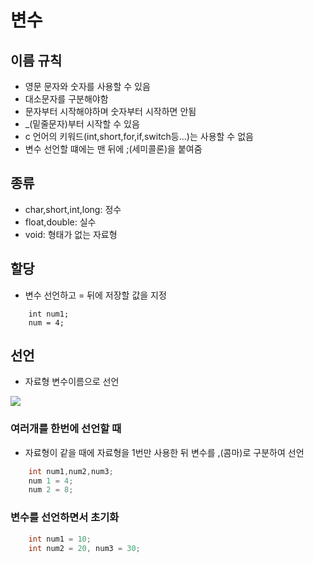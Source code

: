 # 변수

## 이름 규칙
- 영문 문자와 숫자를 사용할 수 있음
- 대소문자를 	구분해야함
- 문자부터 시작해야하며 숫자부터 시작하면 안됨
- _(밑줄문자)부터 시작할 수 있음
- c 언어의 키워드(int,short,for,if,switch등...)는 사용할 수 없음
- 변수 선언할 떄에는 맨 뒤에 ;(세미콜론)을 붙여줌

## 종류
- char,short,int,long: 정수
- float,double: 실수
- void: 형태가 없는 자료형

## 할당
- 변수 선언하고 = 뒤에 저장할 값을 지정  
```
	int num1;
	num = 4;
```

## 선언
- 자료형 변수이름으로 선언

![](https://dojang.io/pluginfile.php/66/mod_page/content/33/unit5-1.png)

### 여러개를 한번에 선언할 때

- 자료형이 같을 때에 자료형을 1번만 사용한 뒤 변수를 ,(콤마)로 구분하여 선언  
```	c
	int num1,num2,num3;  	
	num 1 = 4;  
   	num 2 = 8;  
```
### 변수를 선언하면서 초기화
```	c
	int num1 = 10;
    int num2 = 20, num3 = 30; 
```

